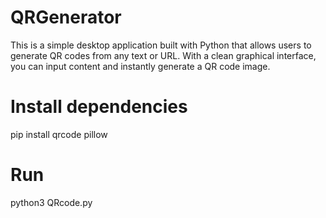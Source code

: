 # QRGenerator
This is a simple desktop application built with Python that allows users to generate QR codes from any text or URL. With a clean graphical interface, you can input content and instantly generate a QR code image.

# Install dependencies
pip install qrcode pillow

# Run
python3 QRcode.py
